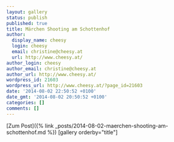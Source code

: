 ```yaml
---
layout: gallery
status: publish
published: true
title: Märchen Shooting am Schottenhof
author:
  display_name: cheesy
  login: cheesy
  email: christine@cheesy.at
  url: http://www.cheesy.at/
author_login: cheesy
author_email: christine@cheesy.at
author_url: http://www.cheesy.at/
wordpress_id: 21603
wordpress_url: http://www.cheesy.at/?page_id=21603
date: '2014-08-02 22:50:52 +0100'
date_gmt: '2014-08-02 20:50:52 +0100'
categories: []
comments: []
---
```


[Zum Post]({% link _posts/2014-08-02-maerchen-shooting-am-schottenhof.md %})
[gallery orderby="title"]
